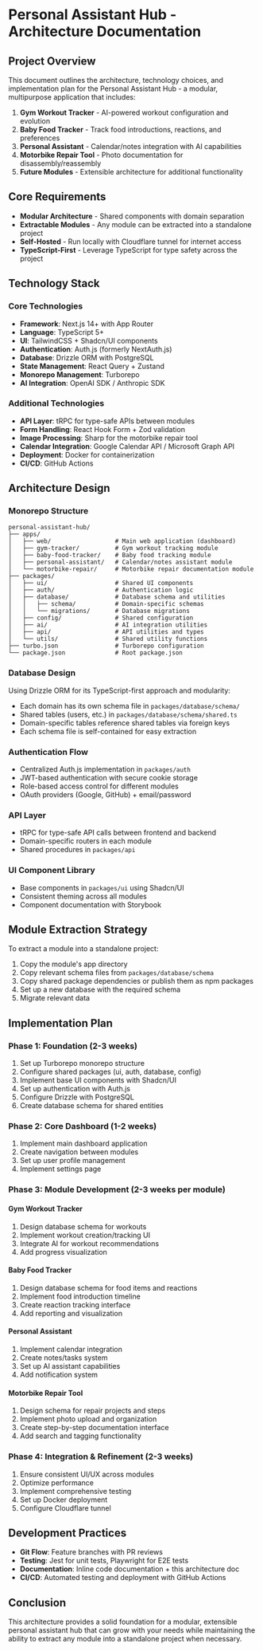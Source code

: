 # Personal Assistant Hub - Architecture Documentation

## Project Overview

This document outlines the architecture, technology choices, and implementation plan for the Personal Assistant Hub - a modular, multipurpose application that includes:

1. **Gym Workout Tracker** - AI-powered workout configuration and evolution
2. **Baby Food Tracker** - Track food introductions, reactions, and preferences
3. **Personal Assistant** - Calendar/notes integration with AI capabilities
4. **Motorbike Repair Tool** - Photo documentation for disassembly/reassembly
5. **Future Modules** - Extensible architecture for additional functionality

## Core Requirements

- **Modular Architecture** - Shared components with domain separation
- **Extractable Modules** - Any module can be extracted into a standalone project
- **Self-Hosted** - Run locally with Cloudflare tunnel for internet access
- **TypeScript-First** - Leverage TypeScript for type safety across the project

## Technology Stack

### Core Technologies

- **Framework**: Next.js 14+ with App Router
- **Language**: TypeScript 5+
- **UI**: TailwindCSS + Shadcn/UI components
- **Authentication**: Auth.js (formerly NextAuth.js)
- **Database**: Drizzle ORM with PostgreSQL
- **State Management**: React Query + Zustand
- **Monorepo Management**: Turborepo
- **AI Integration**: OpenAI SDK / Anthropic SDK

### Additional Technologies

- **API Layer**: tRPC for type-safe APIs between modules
- **Form Handling**: React Hook Form + Zod validation
- **Image Processing**: Sharp for the motorbike repair tool
- **Calendar Integration**: Google Calendar API / Microsoft Graph API
- **Deployment**: Docker for containerization
- **CI/CD**: GitHub Actions

## Architecture Design

### Monorepo Structure

```
personal-assistant-hub/
├── apps/
│   ├── web/                  # Main web application (dashboard)
│   ├── gym-tracker/          # Gym workout tracking module
│   ├── baby-food-tracker/    # Baby food tracking module
│   ├── personal-assistant/   # Calendar/notes assistant module
│   └── motorbike-repair/     # Motorbike repair documentation module
├── packages/
│   ├── ui/                   # Shared UI components
│   ├── auth/                 # Authentication logic
│   ├── database/             # Database schema and utilities
│   │   ├── schema/           # Domain-specific schemas
│   │   └── migrations/       # Database migrations
│   ├── config/               # Shared configuration
│   ├── ai/                   # AI integration utilities
│   ├── api/                  # API utilities and types
│   └── utils/                # Shared utility functions
├── turbo.json                # Turborepo configuration
└── package.json              # Root package.json
```

### Database Design

Using Drizzle ORM for its TypeScript-first approach and modularity:

- Each domain has its own schema file in `packages/database/schema/`
- Shared tables (users, etc.) in `packages/database/schema/shared.ts`
- Domain-specific tables reference shared tables via foreign keys
- Each schema file is self-contained for easy extraction

### Authentication Flow

- Centralized Auth.js implementation in `packages/auth`
- JWT-based authentication with secure cookie storage
- Role-based access control for different modules
- OAuth providers (Google, GitHub) + email/password

### API Layer

- tRPC for type-safe API calls between frontend and backend
- Domain-specific routers in each module
- Shared procedures in `packages/api`

### UI Component Library

- Base components in `packages/ui` using Shadcn/UI
- Consistent theming across all modules
- Component documentation with Storybook

## Module Extraction Strategy

To extract a module into a standalone project:

1. Copy the module's app directory
2. Copy relevant schema files from `packages/database/schema`
3. Copy shared package dependencies or publish them as npm packages
4. Set up a new database with the required schema
5. Migrate relevant data

## Implementation Plan

### Phase 1: Foundation (2-3 weeks)

1. Set up Turborepo monorepo structure
2. Configure shared packages (ui, auth, database, config)
3. Implement base UI components with Shadcn/UI
4. Set up authentication with Auth.js
5. Configure Drizzle with PostgreSQL
6. Create database schema for shared entities

### Phase 2: Core Dashboard (1-2 weeks)

1. Implement main dashboard application
2. Create navigation between modules
3. Set up user profile management
4. Implement settings page

### Phase 3: Module Development (2-3 weeks per module)

#### Gym Workout Tracker
1. Design database schema for workouts
2. Implement workout creation/tracking UI
3. Integrate AI for workout recommendations
4. Add progress visualization

#### Baby Food Tracker
1. Design database schema for food items and reactions
2. Implement food introduction timeline
3. Create reaction tracking interface
4. Add reporting and visualization

#### Personal Assistant
1. Implement calendar integration
2. Create notes/tasks system
3. Set up AI assistant capabilities
4. Add notification system

#### Motorbike Repair Tool
1. Design schema for repair projects and steps
2. Implement photo upload and organization
3. Create step-by-step documentation interface
4. Add search and tagging functionality

### Phase 4: Integration & Refinement (2-3 weeks)

1. Ensure consistent UI/UX across modules
2. Optimize performance
3. Implement comprehensive testing
4. Set up Docker deployment
5. Configure Cloudflare tunnel

## Development Practices

- **Git Flow**: Feature branches with PR reviews
- **Testing**: Jest for unit tests, Playwright for E2E tests
- **Documentation**: Inline code documentation + this architecture doc
- **CI/CD**: Automated testing and deployment with GitHub Actions

## Conclusion

This architecture provides a solid foundation for a modular, extensible personal assistant hub that can grow with your needs while maintaining the ability to extract any module into a standalone project when necessary.

